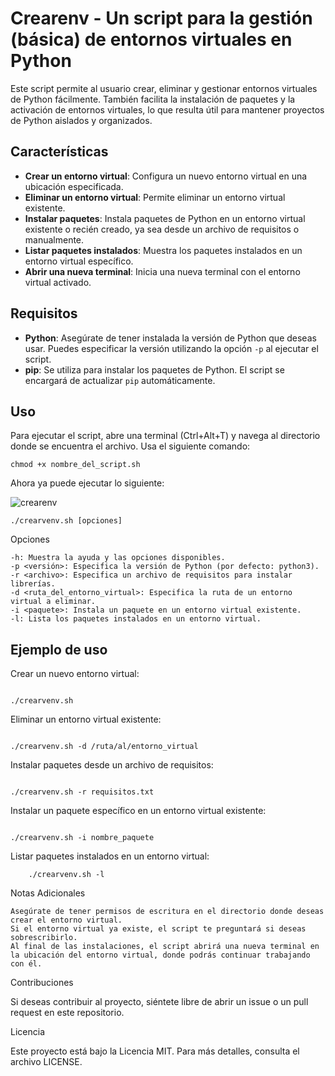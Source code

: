 # Crearenv - Un script para la gestión (básica) de entornos virtuales en Python

Este script permite al usuario crear, eliminar y gestionar entornos virtuales de Python fácilmente. 
También facilita la instalación de paquetes y la activación de entornos virtuales, lo que resulta útil para mantener proyectos de Python aislados y organizados.

## Características

- **Crear un entorno virtual**: Configura un nuevo entorno virtual en una ubicación especificada.
- **Eliminar un entorno virtual**: Permite eliminar un entorno virtual existente.
- **Instalar paquetes**: Instala paquetes de Python en un entorno virtual existente o recién creado, ya sea desde un archivo de requisitos o manualmente.
- **Listar paquetes instalados**: Muestra los paquetes instalados en un entorno virtual específico.
- **Abrir una nueva terminal**: Inicia una nueva terminal con el entorno virtual activado.

## Requisitos

- **Python**: Asegúrate de tener instalada la versión de Python que deseas usar. Puedes especificar la versión utilizando la opción `-p` al ejecutar el script.
- **pip**: Se utiliza para instalar los paquetes de Python. El script se encargará de actualizar `pip` automáticamente.

## Uso

Para ejecutar el script, abre una terminal (Ctrl+Alt+T) y navega al directorio donde se encuentra el archivo. Usa el siguiente comando:

```
chmod +x nombre_del_script.sh
```
Ahora ya puede ejecutar lo siguiente: 

![crearenv](https://github.com/user-attachments/assets/1fc7c56f-217c-4b10-ae1b-bd20df023666)

```
./crearvenv.sh [opciones]
```
Opciones

    -h: Muestra la ayuda y las opciones disponibles.
    -p <versión>: Especifica la versión de Python (por defecto: python3).
    -r <archivo>: Especifica un archivo de requisitos para instalar librerías.
    -d <ruta_del_entorno_virtual>: Especifica la ruta de un entorno virtual a eliminar.
    -i <paquete>: Instala un paquete en un entorno virtual existente.
    -l: Lista los paquetes instalados en un entorno virtual.

## Ejemplo de uso

Crear un nuevo entorno virtual:

```

./crearvenv.sh

```

Eliminar un entorno virtual existente:

```

./crearvenv.sh -d /ruta/al/entorno_virtual

```

Instalar paquetes desde un archivo de requisitos:

```

./crearvenv.sh -r requisitos.txt

```
Instalar un paquete específico en un entorno virtual existente:

```

./crearvenv.sh -i nombre_paquete

```

Listar paquetes instalados en un entorno virtual:

```
    ./crearvenv.sh -l
```

Notas Adicionales

    Asegúrate de tener permisos de escritura en el directorio donde deseas crear el entorno virtual.
    Si el entorno virtual ya existe, el script te preguntará si deseas sobrescribirlo.
    Al final de las instalaciones, el script abrirá una nueva terminal en la ubicación del entorno virtual, donde podrás continuar trabajando con él.

Contribuciones

Si deseas contribuir al proyecto, siéntete libre de abrir un issue o un pull request en este repositorio.

Licencia

Este proyecto está bajo la Licencia MIT. Para más detalles, consulta el archivo LICENSE.
